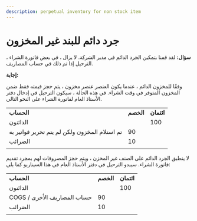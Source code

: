 ```yaml
---
description: perpetual inventory for non stock item
---
```


# جرد دائم للبند غير المخزون

**سؤال:** لقد قمنا بتمكين الجرد الدائم في مدير الشركة. لا يزال ، في بعض فاتورة الشراء ، الترحيل إذا تم ذلك في حساب المصاريف.

**إجابة:**

وفقًا للمخزون الدائم ، عندما يكون العنصر عنصر مخزون ، يتم حجز قيمته فقط ضمن المخزون المتوفر في وقت الشراء. في هذه الحالة ، سيكون الترحيل في إدخال دفتر الأستاذ العام لفاتورة الشراء على النحو التالي.

|                                               |           |            |
| --------------------------------------------- | --------- | ---------- |
| **الحساب**                                    | **الخصم** | **ائتمان** |
| الدائنون                                      |           | 100        |
| تم استلام المخزون ولكن لم يتم تحرير فواتير به | 90        |            |
| الضرائب                                       | 10        |            |
|                                               |           |            |

لا ينطبق الجرد الدائم على الصنف غير المخزن ، ويتم حجز المصروفات لهم بمجرد تقديم فاتورة الشراء. سيبدو الترحيل في دفتر الأستاذ العام في هذا السيناريو كما يلي:

|                             |           |            |
| --------------------------- | --------- | ---------- |
| **الحساب**                  | **الخصم** | **ائتمان** |
| الدائنون                    |           | 100        |
| COGS / حساب المصاريف الأخرى | 90        |            |
| الضرائب                     | 10        |            |
|                             |           |            |
